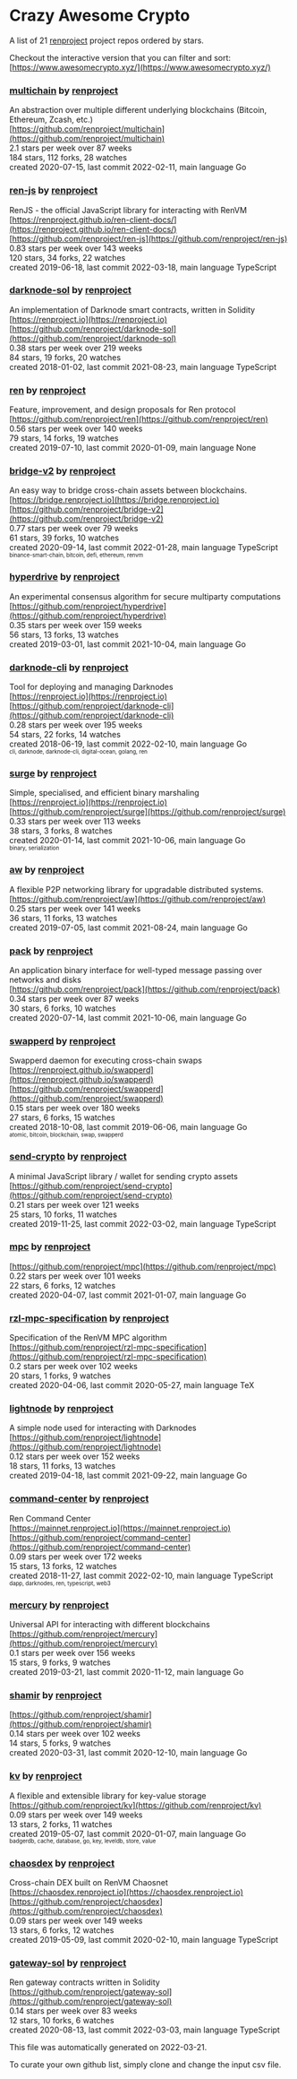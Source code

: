 # Crazy Awesome Crypto
A list of 21 [renproject](https://github.com/renproject) project repos ordered by stars.  

Checkout the interactive version that you can filter and sort: 
[https://www.awesomecrypto.xyz/](https://www.awesomecrypto.xyz/)  


### [multichain](https://github.com/renproject/multichain) by [renproject](https://github.com/renproject)  
An abstraction over multiple different underlying blockchains (Bitcoin, Ethereum, Zcash, etc.)  
[https://github.com/renproject/multichain](https://github.com/renproject/multichain)  
2.1 stars per week over 87 weeks  
184 stars, 112 forks, 28 watches  
created 2020-07-15, last commit 2022-02-11, main language Go  


### [ren-js](https://github.com/renproject/ren-js) by [renproject](https://github.com/renproject)  
RenJS - the official JavaScript library for interacting with RenVM  
[https://renproject.github.io/ren-client-docs/](https://renproject.github.io/ren-client-docs/)  
[https://github.com/renproject/ren-js](https://github.com/renproject/ren-js)  
0.83 stars per week over 143 weeks  
120 stars, 34 forks, 22 watches  
created 2019-06-18, last commit 2022-03-18, main language TypeScript  


### [darknode-sol](https://github.com/renproject/darknode-sol) by [renproject](https://github.com/renproject)  
 An implementation of Darknode smart contracts, written in Solidity   
[https://renproject.io](https://renproject.io)  
[https://github.com/renproject/darknode-sol](https://github.com/renproject/darknode-sol)  
0.38 stars per week over 219 weeks  
84 stars, 19 forks, 20 watches  
created 2018-01-02, last commit 2021-08-23, main language TypeScript  


### [ren](https://github.com/renproject/ren) by [renproject](https://github.com/renproject)  
Feature, improvement, and design proposals for Ren protocol  
[https://github.com/renproject/ren](https://github.com/renproject/ren)  
0.56 stars per week over 140 weeks  
79 stars, 14 forks, 19 watches  
created 2019-07-10, last commit 2020-01-09, main language None  


### [bridge-v2](https://github.com/renproject/bridge-v2) by [renproject](https://github.com/renproject)  
An easy way to bridge cross-chain assets between blockchains.  
[https://bridge.renproject.io](https://bridge.renproject.io)  
[https://github.com/renproject/bridge-v2](https://github.com/renproject/bridge-v2)  
0.77 stars per week over 79 weeks  
61 stars, 39 forks, 10 watches  
created 2020-09-14, last commit 2022-01-28, main language TypeScript  
<sub><sup>binance-smart-chain, bitcoin, defi, ethereum, renvm</sup></sub>


### [hyperdrive](https://github.com/renproject/hyperdrive) by [renproject](https://github.com/renproject)  
An experimental consensus algorithm for secure multiparty computations  
[https://github.com/renproject/hyperdrive](https://github.com/renproject/hyperdrive)  
0.35 stars per week over 159 weeks  
56 stars, 13 forks, 13 watches  
created 2019-03-01, last commit 2021-10-04, main language Go  


### [darknode-cli](https://github.com/renproject/darknode-cli) by [renproject](https://github.com/renproject)  
Tool for deploying and managing Darknodes   
[https://renproject.io](https://renproject.io)  
[https://github.com/renproject/darknode-cli](https://github.com/renproject/darknode-cli)  
0.28 stars per week over 195 weeks  
54 stars, 22 forks, 14 watches  
created 2018-06-19, last commit 2022-02-10, main language Go  
<sub><sup>cli, darknode, darknode-cli, digital-ocean, golang, ren</sup></sub>


### [surge](https://github.com/renproject/surge) by [renproject](https://github.com/renproject)  
Simple, specialised, and efficient binary marshaling  
[https://renproject.io](https://renproject.io)  
[https://github.com/renproject/surge](https://github.com/renproject/surge)  
0.33 stars per week over 113 weeks  
38 stars, 3 forks, 8 watches  
created 2020-01-14, last commit 2021-10-06, main language Go  
<sub><sup>binary, serialization</sup></sub>


### [aw](https://github.com/renproject/aw) by [renproject](https://github.com/renproject)  
A flexible P2P networking library for upgradable distributed systems.  
[https://github.com/renproject/aw](https://github.com/renproject/aw)  
0.25 stars per week over 141 weeks  
36 stars, 11 forks, 13 watches  
created 2019-07-05, last commit 2021-08-24, main language Go  


### [pack](https://github.com/renproject/pack) by [renproject](https://github.com/renproject)  
An application binary interface for well-typed message passing over networks and disks  
[https://github.com/renproject/pack](https://github.com/renproject/pack)  
0.34 stars per week over 87 weeks  
30 stars, 6 forks, 10 watches  
created 2020-07-14, last commit 2021-10-06, main language Go  


### [swapperd](https://github.com/renproject/swapperd) by [renproject](https://github.com/renproject)  
Swapperd daemon for executing cross-chain swaps  
[https://renproject.github.io/swapperd](https://renproject.github.io/swapperd)  
[https://github.com/renproject/swapperd](https://github.com/renproject/swapperd)  
0.15 stars per week over 180 weeks  
27 stars, 6 forks, 15 watches  
created 2018-10-08, last commit 2019-06-06, main language Go  
<sub><sup>atomic, bitcoin, blockchain, swap, swapperd</sup></sub>


### [send-crypto](https://github.com/renproject/send-crypto) by [renproject](https://github.com/renproject)  
A minimal JavaScript library / wallet for sending crypto assets  
[https://github.com/renproject/send-crypto](https://github.com/renproject/send-crypto)  
0.21 stars per week over 121 weeks  
25 stars, 10 forks, 11 watches  
created 2019-11-25, last commit 2022-03-02, main language TypeScript  


### [mpc](https://github.com/renproject/mpc) by [renproject](https://github.com/renproject)  
  
[https://github.com/renproject/mpc](https://github.com/renproject/mpc)  
0.22 stars per week over 101 weeks  
22 stars, 6 forks, 12 watches  
created 2020-04-07, last commit 2021-01-07, main language Go  


### [rzl-mpc-specification](https://github.com/renproject/rzl-mpc-specification) by [renproject](https://github.com/renproject)  
Specification of the RenVM MPC algorithm  
[https://github.com/renproject/rzl-mpc-specification](https://github.com/renproject/rzl-mpc-specification)  
0.2 stars per week over 102 weeks  
20 stars, 1 forks, 9 watches  
created 2020-04-06, last commit 2020-05-27, main language TeX  


### [lightnode](https://github.com/renproject/lightnode) by [renproject](https://github.com/renproject)  
A simple node used for interacting with Darknodes  
[https://github.com/renproject/lightnode](https://github.com/renproject/lightnode)  
0.12 stars per week over 152 weeks  
18 stars, 11 forks, 13 watches  
created 2019-04-18, last commit 2021-09-22, main language Go  


### [command-center](https://github.com/renproject/command-center) by [renproject](https://github.com/renproject)  
Ren Command Center  
[https://mainnet.renproject.io](https://mainnet.renproject.io)  
[https://github.com/renproject/command-center](https://github.com/renproject/command-center)  
0.09 stars per week over 172 weeks  
15 stars, 13 forks, 12 watches  
created 2018-11-27, last commit 2022-02-10, main language TypeScript  
<sub><sup>dapp, darknodes, ren, typescript, web3</sup></sub>


### [mercury](https://github.com/renproject/mercury) by [renproject](https://github.com/renproject)  
Universal API for interacting with different blockchains  
[https://github.com/renproject/mercury](https://github.com/renproject/mercury)  
0.1 stars per week over 156 weeks  
15 stars, 9 forks, 9 watches  
created 2019-03-21, last commit 2020-11-12, main language Go  


### [shamir](https://github.com/renproject/shamir) by [renproject](https://github.com/renproject)  
  
[https://github.com/renproject/shamir](https://github.com/renproject/shamir)  
0.14 stars per week over 102 weeks  
14 stars, 5 forks, 9 watches  
created 2020-03-31, last commit 2020-12-10, main language Go  


### [kv](https://github.com/renproject/kv) by [renproject](https://github.com/renproject)  
A flexible and extensible library for key-value storage  
[https://github.com/renproject/kv](https://github.com/renproject/kv)  
0.09 stars per week over 149 weeks  
13 stars, 2 forks, 11 watches  
created 2019-05-07, last commit 2020-01-07, main language Go  
<sub><sup>badgerdb, cache, database, go, key, leveldb, store, value</sup></sub>


### [chaosdex](https://github.com/renproject/chaosdex) by [renproject](https://github.com/renproject)  
Cross-chain DEX built on RenVM Chaosnet  
[https://chaosdex.renproject.io](https://chaosdex.renproject.io)  
[https://github.com/renproject/chaosdex](https://github.com/renproject/chaosdex)  
0.09 stars per week over 149 weeks  
13 stars, 6 forks, 12 watches  
created 2019-05-09, last commit 2020-02-10, main language TypeScript  


### [gateway-sol](https://github.com/renproject/gateway-sol) by [renproject](https://github.com/renproject)  
Ren gateway contracts written in Solidity  
[https://github.com/renproject/gateway-sol](https://github.com/renproject/gateway-sol)  
0.14 stars per week over 83 weeks  
12 stars, 10 forks, 6 watches  
created 2020-08-13, last commit 2022-03-03, main language TypeScript  


This file was automatically generated on 2022-03-21.  

To curate your own github list, simply clone and change the input csv file.  